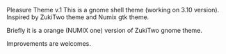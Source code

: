 Pleasure Theme v.1
This is a gnome shell theme (working on 3.10 version).
Inspired by ZukiTwo theme and Numix gtk theme.

Briefly it is a orange (NUMIX one) version of ZukiTwo gnome theme.

Improvements are welcomes.
